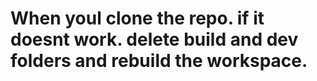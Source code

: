 # When youl clone the repo. if it doesnt work. delete build and dev folders and rebuild the workspace.
